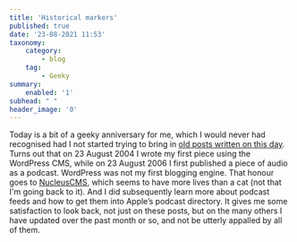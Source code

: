 ```yaml
---
title: 'Historical markers'
published: true
date: '23-08-2021 11:53'
taxonomy:
    category:
        - blog
    tag:
        - Geeky
summary:
    enabled: '1'
subhead: " "
header_image: '0'
---
```


Today is a bit of a geeky anniversary for me, which I would never had recognised had I not started trying to bring in [old posts written on this day](https://www.jeremycherfas.net/blog/reading-a-day-at-a-time). Turns out that on 23 August 2004 I wrote my first piece using the WordPress CMS, while on 23 August 2006 I first published a piece of audio as a podcast. WordPress was not my first blogging engine. That honour goes to [NucleusCMS](http://nucleuscms.org/), which seems to have more lives than a cat (not that I'm going back to it). And I did subsequently learn more about podcast feeds and how to get them into Apple’s podcast directory. It gives me some satisfaction to look back, not just on these posts, but on the many others I have updated over the past month or so, and not be utterly appalled by all of them.
